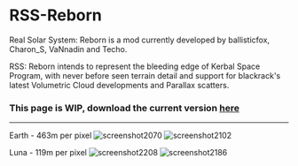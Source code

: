 # RSS-Reborn
Real Solar System: Reborn is a mod currently developed by ballisticfox, Charon_S, VaNnadin and Techo.

RSS: Reborn intends to represent the bleeding edge of Kerbal Space Program, with never before seen terrain detail and support for blackrack's latest Volumetric Cloud developments and Parallax scatters.




### This page is WIP, download the current version [here](https://docs.google.com/document/d/1BfiIZ8_ZEh0lrx0nsIa27Lm7O2R4e2fKPli94XHga0Q/edit)


---

Earth - 463m per pixel
![screenshot2070](https://github.com/RSS-Reborn/RSS-Reborn/assets/77298148/81cc0a27-642c-4454-a0fe-be98f09839da)
![screenshot2102](https://github.com/RSS-Reborn/RSS-Reborn/assets/77298148/d7882f33-515e-49c9-8a09-98dc2c6f8d4a)

Luna - 119m per pixel
![screenshot2208](https://github.com/RSS-Reborn/RSS-Reborn/assets/77298148/f8026365-25a5-4ddb-805d-b3daeca5691d)
![screenshot2186](https://github.com/RSS-Reborn/RSS-Reborn/assets/77298148/c0af2223-b47c-4591-9217-dd4c1266088a)

